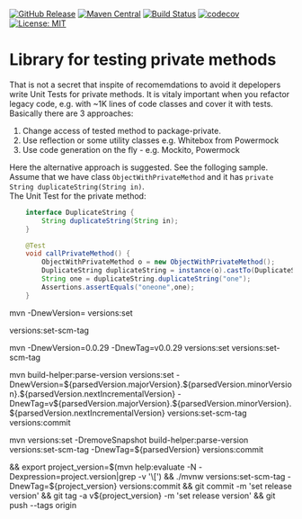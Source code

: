 [![GitHub Release](https://img.shields.io/github/release/dimpon/testprivate.svg?style=flat)](https://github.com/dimpon/testprivate/releases)
[![Maven Central](https://maven-badges.herokuapp.com/maven-central/io.github.dimpon/testprivate/badge.svg)](https://maven-badges.herokuapp.com/maven-central/io.github.dimpon/testprivate)
[![Build Status](https://travis-ci.com/dimpon/testprivate.svg?branch=master)](https://travis-ci.com/dimpon/testprivate)
[![codecov](https://codecov.io/gh/dimpon/testprivate/branch/master/graph/badge.svg)](https://codecov.io/gh/dimpon/testprivate)
[![License: MIT](https://img.shields.io/badge/License-MIT-green.svg)](https://opensource.org/licenses/MIT)

# Library for testing private methods

That is not a secret that inspite of recomemdations to avoid it depelopers write Unit Tests for private methods.
It is vitaly important when you refactor legacy code, e.g. with ~1K lines of code classes and cover it with tests.
Basically there are 3 approaches:  
1. Change access of tested method to package-private.
2. Use reflection or some utility classes e.g. Whitebox from Powermock
3. Use code generation on the fly - e.g. Mockito, Powermock

Here the alternative approach is suggested. See the folloging sample. 
Assume that we have class `ObjectWithPrivateMethod` and it has `private String duplicateString(String in)`.  
The Unit Test for the private method:
```java
    interface DuplicateString {
        String duplicateString(String in);
    }

    @Test
    void callPrivateMethod() {
        ObjectWithPrivateMethod o = new ObjectWithPrivateMethod();
        DuplicateString duplicateString = instance(o).castTo(DuplicateString.class);
        String one = duplicateString.duplicateString("one");
        Assertions.assertEquals("oneone",one);
    }
```

mvn -DnewVersion=<something> versions:set

versions:set-scm-tag

 mvn -DnewVersion=0.0.29 -DnewTag=v0.0.29 versions:set versions:set-scm-tag
 
 mvn build-helper:parse-version versions:set -DnewVersion=\${parsedVersion.majorVersion}.\${parsedVersion.minorVersion}.\${parsedVersion.nextIncrementalVersion} -DnewTag=v\${parsedVersion.majorVersion}.\${parsedVersion.minorVersion}.\${parsedVersion.nextIncrementalVersion} versions:set-scm-tag versions:commit

mvn versions:set -DremoveSnapshot build-helper:parse-version versions:set-scm-tag -DnewTag=${parsedVersion} versions:commit


 &&
    export project_version=$(mvn help:evaluate -N -Dexpression=project.version|grep -v '\[') &&
    ./mvnw versions:set-scm-tag -DnewTag=${project_version} versions:commit &&
    git commit -m 'set release version' &&
    git tag -a v${project_version} -m 'set release version' &&
    git push --tags origin